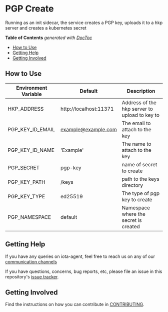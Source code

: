# PGP Create
Running as an init sidecar, the service creates a PGP key, uploads it to a hkp server and creates a kubernetes secret

<!-- START doctoc generated TOC please keep comment here to allow auto update -->
<!-- DON'T EDIT THIS SECTION, INSTEAD RE-RUN doctoc TO UPDATE -->
**Table of Contents**  *generated with [DocToc](https://github.com/thlorenz/doctoc)*

- [How to Use](#how-to-use)
- [Getting Help](#getting-help)
- [Getting Involved](#getting-involved)

<!-- END doctoc generated TOC please keep comment here to allow auto update -->
## How to Use

| Environment Variable | Default                | Description                                   |
|----------------------|------------------------|-----------------------------------------------|
| HKP_ADDRESS          | http://localhost:11371 | Address of the hkp server to upload to key to |
| PGP_KEY_ID_EMAIL     | example@example.com    | The email to attach to the key                |
| PGP_KEY_ID_NAME      | 'Example'              | The name to attach to the key                 |
| PGP_SECRET           | pgp-key                | name of secret to create                      |
| PGP_KEY_PATH         | /keys                  | path to the keys directory                    |
| PGP_KEY_TYPE         | ed25519                | The type of pgp key to create                 |
| PGP_NAMESPACE        | default                | Namespace where the secret is created         |

## Getting Help

If you have any queries on iota-agent, feel free to reach us on any of our [communication channels](https://github.com/DBOMproject/community/blob/master/COMMUNICATION.md) 

If you have questions, concerns, bug reports, etc, please file an issue in this repository's [issue tracker](https://github.com/DBOMproject/iota-agent/issues).

## Getting Involved

Find the instructions on how you can contribute in [CONTRIBUTING](CONTRIBUTING.md).
